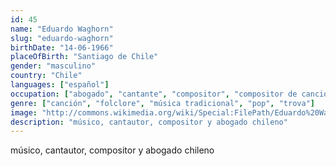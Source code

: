 ```yaml
---
id: 45
name: "Eduardo Waghorn"
slug: "eduardo-waghorn"
birthDate: "14-06-1966"
placeOfBirth: "Santiago de Chile"
gender: "masculino"
country: "Chile"
languages: ["español"]
occupation: ["abogado", "cantante", "compositor", "compositor de canciones", "dibujante", "guitarrista"]
genre: ["canción", "folclore", "música tradicional", "pop", "trova"]
image: "http://commons.wikimedia.org/wiki/Special:FilePath/Eduardo%20Waghorn%20en%20Valparaiso%202.JPG"
description: "músico, cantautor, compositor y abogado chileno"
---
```


músico, cantautor, compositor y abogado chileno
